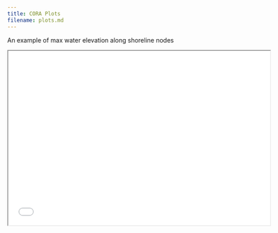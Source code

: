 ```yaml
---
title: CORA Plots
filename: plots.md
---
```


An example of max water elevation along shoreline nodes

<iframe src="FLwest.html" width="600" height="400"></iframe>
